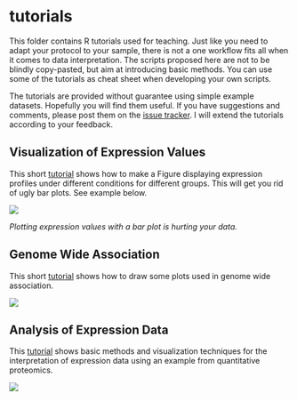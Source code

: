 # tutorials

This folder contains R tutorials used for teaching. Just like you need to adapt your protocol to your sample, there is not a one workflow fits all when it comes to data interpretation. The scripts proposed here are not to be blindly copy-pasted, but aim at introducing basic methods. You can use some of the tutorials as cheat sheet when developing your own scripts.

The tutorials are provided without guarantee using simple example datasets. Hopefully you will find them useful. If you have suggestions and comments, please post them on the [issue tracker](https://github.com/mvaudel/tutorials/issues). I will extend the tutorials according to your feedback.

## Visualization of Expression Values

This short [tutorial](https://github.com/mvaudel/tutorials/blob/master/Visualization/data_visualization.md) shows how to make a Figure displaying expression profiles under different conditions for different groups. This will get you rid of ugly bar plots. See example below.


![](https://github.com/mvaudel/tutorials/blob/master/Visualization/data_visualization_files/figure-markdown_github/chicken_box_plot_median_2-1.png)

_Plotting expression values with a bar plot is hurting your data._

## Genome Wide Association

This short [tutorial](https://github.com/mvaudel/tutorials/blob/master/Genome_Association/genome_association.md) shows how to draw some plots used in genome wide association.

![](https://github.com/mvaudel/tutorials/blob/master/Genome_Association/genome_association_files/figure-markdown_github/manhattan_plot-1.png)

## Analysis of Expression Data

This [tutorial](https://github.com/mvaudel/tutorials/blob/master/Expression_data/quantitative_proteomics.md) shows basic methods and visualization techniques for the interpretation of expression data using an example from quantitative proteomics.

![](https://github.com/mvaudel/tutorials/blob/master/Expression_data/quantitative_proteomics_files/figure-markdown_github/volcano_plot-1.png)
